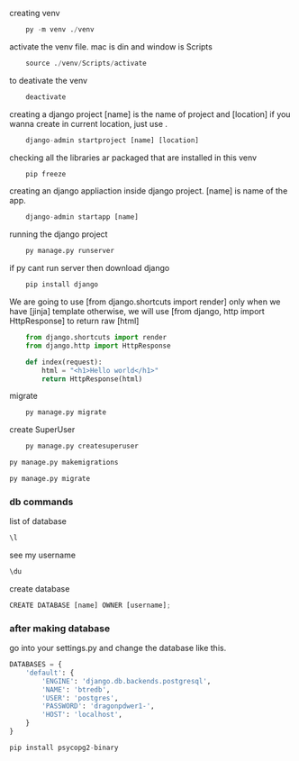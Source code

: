 creating venv
```py
    py -m venv ./venv
```


activate the venv file. mac is din and window is Scripts

```py
    source ./venv/Scripts/activate
```


to deativate the venv

```py
    deactivate
```


creating a django project [name] is the name of project and [location] if you wanna create in current location, just use .

```py
    django-admin startproject [name] [location]
```


checking all the libraries ar packaged that are installed in this venv

```py
    pip freeze
```


creating an django appliaction inside django project. [name] is name of the app.

```py
    django-admin startapp [name]
```

running the django project

```py
    py manage.py runserver
```

if py cant run server then download django

```py
    pip install django
```

We are going to use [from django.shortcuts import render] only when we have [jinja] template otherwise, we will use [from django, http import HttpResponse] to return raw [html]

```py
    from django.shortcuts import render
    from django.http import HttpResponse

    def index(request):
        html = "<h1>Hello world</h1>"
        return HttpResponse(html)

```

migrate

```py
    py manage.py migrate
```

create SuperUser

```py
    py manage.py createsuperuser
```



```py
py manage.py makemigrations
```



```py
py manage.py migrate
```
### db commands
list of database

```py
\l
```

see my username

```py
\du
```

create database

```py
CREATE DATABASE [name] OWNER [username];
```

### after making database
go into your settings.py and change the database like this.

```py
DATABASES = {
    'default': {
        'ENGINE': 'django.db.backends.postgresql',
        'NAME': 'btredb',
        'USER': 'postgres',
        'PASSWORD': 'dragonpdwer1-',
        'HOST': 'localhost',
    }
}
```


```py
pip install psycopg2-binary
```